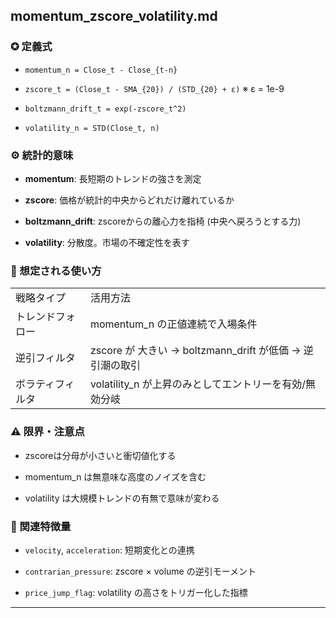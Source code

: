 
## momentum_zscore_volatility.md

### ✪ 定義式

- `momentum_n = Close_t - Close_{t-n}`
    
- `zscore_t = (Close_t - SMA_{20}) / (STD_{20} + ε)` ※ ε = 1e-9
    
- `boltzmann_drift_t = exp(-zscore_t^2)`
    
- `volatility_n = STD(Close_t, n)`
    

### ⚙️ 統計的意味

- **momentum**: 長短期のトレンドの強さを測定
    
- **zscore**: 価格が統計的中央からどれだけ離れているか
    
- **boltzmann_drift**: zscoreからの離心力を指椅 (中央へ戻ろうとする力)
    
- **volatility**: 分散度。市場の不確定性を表す
    

### 🧐 想定される使い方

|   |   |
|---|---|
|戦略タイプ|活用方法|
|トレンドフォロー|momentum_n の正値連続で入場条件|
|逆引フィルタ|zscore が 大きい → boltzmann_drift が低価 → 逆引潮の取引|
|ボラティフィルタ|volatility_n が上昇のみとしてエントリーを有効/無効分岐|

### ⚠️ 限界・注意点

- zscoreは分母が小さいと衝切値化する
    
- momentum_n は無意味な高度のノイズを含む
    
- volatility は大規模トレンドの有無で意味が変わる
    

### 🔁 関連特徴量

- `velocity`, `acceleration`: 短期変化との連携
    
- `contrarian_pressure`: zscore × volume の逆引モーメント
    
- `price_jump_flag`: volatility の高さをトリガー化した指標
    

---